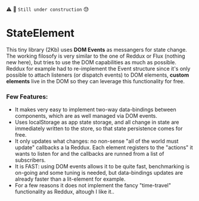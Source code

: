 :warning: :construction: ```Still under construction``` :sweat:

# StateElement

This tiny library (2Kb) uses **DOM Events** as messangers for state change. The working filosofy is very similar to the one of Reddux or Flux (nothing new here), but tries to use the DOM capabilities as much as possible. Reddux for example had to re-implement the Event structure since it's only possible to attach listeners (or dispatch events) to DOM elements, **custom elements** live in the DOM so they can leverage this functionality for free.

### Few Features:

 - It makes very easy to implement two-way data-bindings between components, which are as well managed via DOM events.
 - Uses localStorage as app state storage, and all change in state are immediately written to the store, so that state persistence comes for free.
 - It only updates what changes: no non-sense "all of the world must update" callbacks a la Reddux. Each element registers to the "actions" it wants to listen for and the callbacks are runned from a list of subscribers.
 - It is FAST: using DOM events allows it to be quite fast, benchmarking is on-going and some tuning is needed, but data-bindings  updates are already faster than a lit-element for example.
 - For a few reasons it does not implement the fancy "time-travel" functionality as Reddux, altough I like it..
 
 
